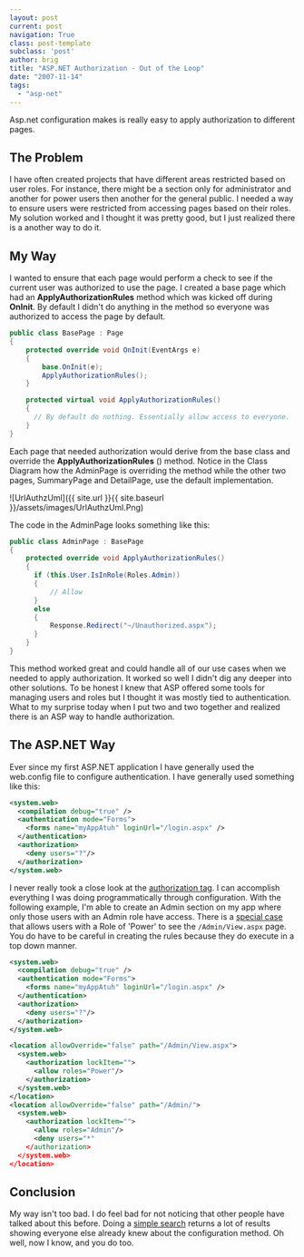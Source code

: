 ```yaml
---
layout: post
current: post
navigation: True
class: post-template
subclass: 'post'
author: brig
title: "ASP.NET Authorization - Out of the Loop"
date: "2007-11-14"
tags:
  - "asp-net"
---
```


Asp.net configuration makes is really easy to apply authorization to different pages.

## The Problem

I have often created projects that have different areas restricted based on user roles. For instance, there might be a section only for administrator and another for power users then another for the general public. I needed a way to ensure users were restricted from accessing pages based on their roles. My solution worked and I thought it was pretty good, but I just realized there is a another way to do it.

## My Way

I wanted to ensure that each page would perform a check to see if the current user was authorized to use the page. I created a base page which had an **ApplyAuthorizationRules** method which was kicked off during **OnInit**. By default I didn't do anything in the method so everyone was authorized to access the page by default.

```csharp
public class BasePage : Page
{
    protected override void OnInit(EventArgs e)
    {
        base.OnInit(e);
        ApplyAuthorizationRules();
    }

    protected virtual void ApplyAuthorizationRules()
    {
      // By default do nothing. Essentially allow access to everyone.
    }
}
```

Each page that needed authorization would derive from the base class and override the **ApplyAuthorizationRules** () method. Notice in the Class Diagram how the AdminPage is overriding the method while the other two pages, SummaryPage and DetailPage, use the default implementation.

![UrlAuthzUml]({{ site.url }}{{ site.baseurl }}/assets/images/UrlAuthzUml.Png)

The code in the AdminPage looks something like this:

```csharp
public class AdminPage : BasePage
{
    protected override void ApplyAuthorizationRules()
    {
      if (this.User.IsInRole(Roles.Admin))
      {
          // Allow
      }
      else
      {
          Response.Redirect("~/Unauthorized.aspx");
      }
    }
}
```

This method worked great and could handle all of our use cases when we needed to apply authorization. It worked so well I didn't dig any deeper into other solutions. To be honest I knew that ASP offered some tools for managing users and roles but I thought it was mostly tied to authentication. What to my surprise today when I put two and two together and realized there is an ASP way to handle authorization.

## The ASP.NET Way

Ever since my first ASP.NET application I have generally used the web.config file to configure authentication. I have generally used something like this:

```xml
<system.web>
  <compilation debug="true" />
  <authentication mode="Forms">
    <forms name="myAppAtuh" loginUrl="/login.aspx" />
  </authentication>
  <authorization>
    <deny users="?"/>
  </authorization>
</system.web>
```

I never really took a close look at the [authorization tag](http://msdn2.microsoft.com/en-us/library/wce3kxhd.aspx). I can accomplish everything I was doing programmatically through configuration. With the following example, I'm able to create an Admin section on my app where only those users with an Admin role have access. There is a [special case](http://msdn2.microsoft.com/en-us/library/b6x6shw7(VS.71).aspx) that allows users with a Role of 'Power' to see the `/Admin/View.aspx` page. You do have to be careful in creating the rules because they do execute in a top down manner.

```xml
<system.web>
  <compilation debug="true" />
  <authentication mode="Forms">
    <forms name="myAppAtuh" loginUrl="/login.aspx" />
  </authentication>
  <authorization>
    <deny users="?"/>
  </authorization>
</system.web>

<location allowOverride="false" path="/Admin/View.aspx">
  <system.web>
    <authorization lockItem="">
      <allow roles="Power"/>
    </authorization>
  </system.web>
</location>
<location allowOverride="false" path="/Admin/">
  <system.web>
    <authorization lockItem="">
      <allow roles="Admin"/>
      <deny users="*"
    </authorization>
  </system.web>
</location>
```

## Conclusion

My way isn't too bad. I do feel bad for not noticing that other people have talked about this before. Doing a [simple search](http://www.google.com/search?q=+Url+Authorization&ie=utf-8&oe=utf-8&aq=t&rls=org.mozilla:en-US:official&client=firefox-a) returns a lot of results showing everyone else already knew about the configuration method. Oh well, now I know, and you do too.

